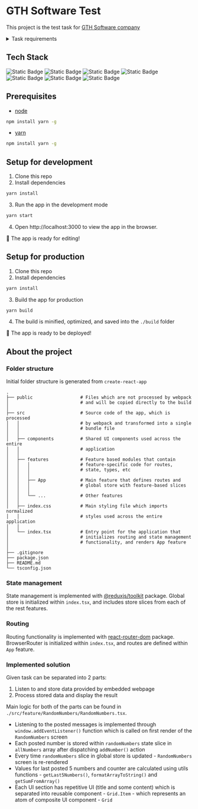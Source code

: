 # GTH Software Test

This project is the test task for [GTH Software company](https://gthsoftware.com/)

<details>
    <summary>Task requirements</summary>

    1. Create a new Vue or React project, where you can start working on the task.
    2. Prepare a page that has 3 sections, as demonstrated in the above example. Design the UI as you wish. Make sure it’s also responsive.
    3. In the right section of the page, embed the provided webpage as an iframe in your web application and render it on the screen.
    4. Listen for the messages posted by the embedded page and store them, as you will need to use the data received in the next steps.
    5. Create a counter that starts with the number 0 and position it in the middle section of the page.
    6. Every time a new message is received from the embedded page, increment the counter by the random number received in the message.
    7. In the left section of the page, show a history of the last 5 numbers received.
    8. Add a README file to your project, with the following information:

    - Instructions on how to build and run the project locally.
    - A brief description of your solution, project structure and components.

    9. Pack your solution in a ZIP file and send it to us. Alternatively, you can upload it to a public Git repository (e.g. GitHub) and share the link with us.
</details>

## Tech Stack

![Static Badge](https://img.shields.io/badge/typescript-3178C6?style=for-the-badge&logo=typescript&logoColor=white)
![Static Badge](https://img.shields.io/badge/webpack-8DD6F9?style=for-the-badge&logo=webpack&logoColor=white)
![Static Badge](https://img.shields.io/badge/react-61DAFB?style=for-the-badge&logo=react&logoColor=white)
![Static Badge](https://img.shields.io/badge/redux_toolkit-764ABC?style=for-the-badge&logo=redux&logoColor=white)
![Static Badge](https://img.shields.io/badge/react_router-CA4245?style=for-the-badge&logo=reactrouter&logoColor=white)
![Static Badge](https://img.shields.io/badge/css_modules-1572B6?style=for-the-badge&logo=css3&logoColor=white)
![Static Badge](https://img.shields.io/badge/ESLint-4B32C3?style=for-the-badge&logo=eslint&logoColor=white)

## Prerequisites

- [node](https://nodejs.org)

```bash
npm install yarn -g
```

- [yarn](https://yarnpkg.com)

```bash
npm install yarn -g
```

## Setup for development

1. Clone this repo
2. Install dependencies

```bash
yarn install
```

3. Run the app in the development mode

```bash
yarn start
```

4. Open http://localhost:3000 to view the app in the browser.

🚀 The app is ready for editing!

## Setup for production

1. Clone this repo
2. Install dependencies

```bash
yarn install
```

3. Build the app for production

```bash
yarn build
```

4. The build is minified, optimized, and saved into the `./build` folder

🚀 The app is ready to be deployed!

## About the project

### Folder structure

Initial folder structure is generated from `create-react-app`

```
.
├── public                  # Files which are not processed by webpack
│                           # and will be copied directly to the build
│
├── src                     # Source code of the app, which is processed
│   │                       # by webpack and transformed into a single
│   │                       # bundle file
│   │
│   ├── components          # Shared UI components used across the entire
│   │                       # application
│   │
│   ├── features            # Feature based modules that contain
│   │   │                   # feature-specific code for routes,
│   │   │                   # state, types, etc
│   │   │
│   │   ├── App             # Main feature that defines routes and
│   │   │                   # global store with feature-based slices
│   │   │
│   │   └── ...             # Other features
│   │
│   ├── index.css           # Main styling file which imports normalized
│   │                       # styles used across the entire application
│   │
│   └── index.tsx           # Entry point for the application that
│                           # initializes routing and state management
│                           # functionality, and renders App feature
│
├── .gitignore
├── package.json
├── README.md
└── tsconfig.json
```

### State management

State management is implemented with [@reduxjs/toolkit](https://github.com/reduxjs/redux-toolkit) package. Global store is initialized within `index.tsx`, and includes store slices from each of the rest features.

### Routing

Routing functionality is implemented with [react-router-dom](https://github.com/remix-run/react-router/tree/main/packages/react-router-dom) package. BrowserRouter is initialized within `index.tsx`, and routes are defined within `App` feature.

### Implemented solution

Given task can be separated into 2 parts:

1. Listen to and store data provided by embedded webpage
2. Process stored data and display the result

Main logic for both of the parts can be found in `./src/feature/RandomNumbers/RandomNumbers.tsx`.

- Listening to the posted messages is implemented through `window.addEventListener()` function which is called on first render of the `RandomNumbers` screen
- Each posted number is stored within `randomNumbers` state slice in `allNumbers` array after dispatching `addNumber()` action
- Every time `randomNumbers` slice in global store is updated - `RandomNumbers` screen is re-rendered
- Values for last posted 5 numbers and counter are calculated using utils functions - `getLast5Numbers()`, `formatArrayToString()` and `getSumFromArray()`
- Each UI section has repetitive UI (title and some content) which is separated into reusable component - `Grid.Item` - which represents an atom of composite UI component - `Grid`

